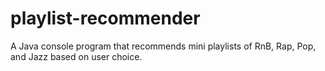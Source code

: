 # playlist-recommender
A Java console program that recommends mini playlists of RnB, Rap, Pop, and Jazz based on user choice.
